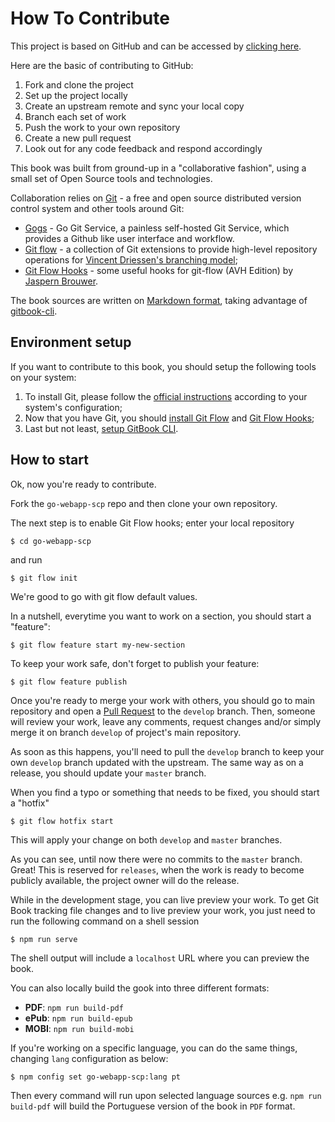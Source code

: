 How To Contribute
=================

This project is based on GitHub and can be accessed by [clicking here][15].

Here are the basic of contributing to GitHub:

1. Fork and clone the project
2. Set up the project locally
3. Create an upstream remote and sync your local copy
4. Branch each set of work
5. Push the work to your own repository
6. Create a new pull request
7. Look out for any code feedback and respond accordingly

This book was built from ground-up in a "collaborative fashion", using a small
set of Open Source tools and technologies.

Collaboration relies on [Git][1] - a free and open source distributed version
control system and other tools around Git:
* [Gogs][2] - Go Git Service, a painless self-hosted Git Service, which
  provides a Github like user interface and workflow.
* [Git flow][3] - a collection of Git extensions to provide high-level
  repository operations for [Vincent Driessen's branching model][4];
* [Git Flow Hooks][5] - some useful hooks for git-flow (AVH Edition) by
  [Jaspern Brouwer][6].

The book sources are written on [Markdown format][7], taking advantage of
[gitbook-cli][8].

## Environment setup

If you want to contribute to this book, you should setup the following tools on
your system:

1. To install Git, please follow the [official instructions][9]
   according to your system's configuration;
2. Now that you have Git, you should [install Git Flow][10] and
   [Git Flow Hooks][11];
3. Last but not least, [setup GitBook CLI][12].

## How to start

Ok, now you're ready to contribute.

Fork the `go-webapp-scp` repo and then clone your own repository.

The next step is to enable Git Flow hooks; enter your local repository

```shell
$ cd go-webapp-scp
```

and run

```shell
$ git flow init
```

We're good to go with git flow default values.

In a nutshell, everytime you want to work on a section, you should start a
"feature":

```shell
$ git flow feature start my-new-section
```

To keep your work safe, don't forget to publish your feature:

```shell
$ git flow feature publish
```

Once you're ready to merge your work with others, you should go to main
repository and open a [Pull Request][14] to the `develop` branch. Then, someone
will review your work, leave any comments, request changes and/or simply merge
it on branch `develop` of project's main repository.

As soon as this happens, you'll need to pull the `develop` branch to keep your
own `develop` branch updated with the upstream. The same way as on a release,
you should update your `master` branch.

When you find a typo or something that needs to be fixed, you should start a
"hotfix"

```shell
$ git flow hotfix start
```

This will apply your change on both `develop` and `master` branches.

As you can see, until now there were no commits to the `master` branch. Great!
This is reserved for `releases`, when the work is ready to become publicly
available, the project owner will do the release.

While in the development stage, you can live preview your work.
To get Git Book tracking file changes and to live preview your work, you just
need to run the following command on a shell session

```shell
$ npm run serve
```

The shell output will include a `localhost` URL where you can preview the book.

You can also locally build the gook into three different formats:

* **PDF**: `npm run build-pdf`
* **ePub**: `npm run build-epub`
* **MOBI**: `npm run build-mobi`

If you're working on a specific language, you can do the same things, changing
`lang` configuration as below:

```
$ npm config set go-webapp-scp:lang pt

```

Then every command will run upon selected language sources e.g.
`npm run build-pdf` will build the Portuguese version of the book in `PDF`
format.

[1]: https://git-scm.com
[2]: https://www.gogs.io
[3]: https://github.com/petervanderdoes/gitflow-avh
[4]: http://nvie.com/posts/a-successful-git-branching-model
[5]: https://github.com/jaspernbrouwer/git-flow-hooks
[6]: https://github.com/jaspernbrouwer
[7]: http://daringfireball.net/projects/markdown
[8]: https://github.com/GitbookIO/gitbook-cli
[9]: https://git-scm.com/downloads
[10]: https://github.com/petervanderdoes/gitflow-avh/wiki/Installation
[11]: https://github.com/jaspernbrouwer/git-flow-hooks#install
[12]: https://github.com/GitbookIO/gitbook-cli#how-to-install-it
[14]: http://help.github.com/articles/about-pull-requests
[15]: https://github.com/Checkmarx/Go-SCP
